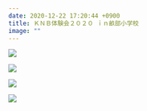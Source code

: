 ```yaml
---
date: 2020-12-22 17:20:44 +0900
title: ＫＮＢ体験会２０２０ ｉｎ畝部小学校
image: ""
---
```

![](/images/bcgz3902.jpg)

![](/images/lyle2906.jpg)

![](/images/becae3218.jpg)

![](/images/tdmae3748.jpg)